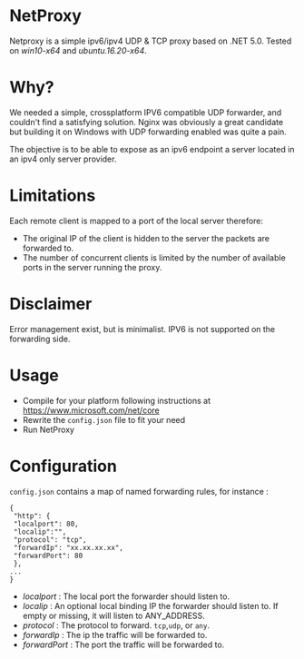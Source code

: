 NetProxy
========

Netproxy is a simple ipv6/ipv4 UDP & TCP proxy based on .NET 5.0.
Tested on *win10-x64* and *ubuntu.16.20-x64*.

Why? 
====
We needed a simple, crossplatform IPV6 compatible UDP forwarder, and couldn't find a satisfying solution. 
Nginx was obviously a great candidate but building it on Windows with UDP forwarding enabled was quite a pain.

The objective is to be able to expose as an ipv6 endpoint a server located in an ipv4 only server provider.

Limitations
===========
Each remote client is mapped to a port of the local server therefore:
- The original IP of the client is hidden to the server the packets are forwarded to.
- The number of concurrent clients is limited by the number of available ports in the server running the proxy.

Disclaimer
==========
Error management exist, but is minimalist. IPV6 is not supported on the forwarding side.

Usage
=====
- Compile for your platform following instructions at https://www.microsoft.com/net/core
- Rewrite the `config.json` file to fit your need
- Run NetProxy

Configuration
=============
`config.json` contains a map of named forwarding rules, for instance :

    {
     "http": {
     "localport": 80,
     "localip":"",
     "protocol": "tcp",
     "forwardIp": "xx.xx.xx.xx",
     "forwardPort": 80
     },
    ...
    }

- *localport* : The local port the forwarder should listen to.
- *localip* : An optional local binding IP the forwarder should listen to. If empty or missing, it will listen to ANY_ADDRESS.
- *protocol* : The protocol to forward. `tcp`,`udp`, or `any`.
- *forwardIp* : The ip the traffic will be forwarded to.
- *forwardPort* : The port the traffic will be forwarded to.

